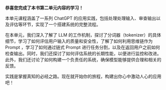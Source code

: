**恭喜您完成了本书第二单元内容的学习！**

本单元课程涵盖了一系列 ChatGPT 的应用实践，包括处理处理输入、审查输出以及评估等环节，实现了一个搭建系统的完整流程。

在本单元，我们深入了解了 LLM 的工作机制，探讨了分词器（tokenizer）的具体细节，学习了如何评估用户输入的质量和安全性，了解了如何利用思维链作为 Prompt ，学习了如何通过链式 Prompt 进行任务分割，以及在返回用户之前如何检查输出。同时，我们还探讨了如何评估系统的长期性能，以便进行监控和改进。此外，我们还讨论了如何构建一个负责任的系统，确保模型能够提供合理和相关的反馈。

实践是掌握真知的必经之路。现在就开始你的旅程，构建出你心中激动人心的应用吧！
